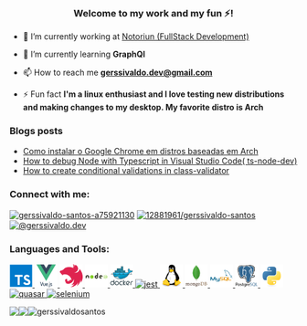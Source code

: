 <h3 align="center">Welcome to my work and my fun ⚡!</h3>

- 🔭 I’m currently working at [Notoriun (FullStack Development)](http://notoriun.com.br/new_site/)

- 🌱 I’m currently learning **GraphQl**

- 📫 How to reach me **gerssivaldo.dev@gmail.com**

- ⚡ Fun fact **I'm a linux enthusiast and I love testing new distributions and making changes to my desktop. My favorite distro is Arch**

### Blogs posts
<!-- BLOG-POST-LIST:START -->
- [Como instalar o Google Chrome em distros baseadas em Arch](https://medium.com/@gerssivaldo.dev/como-instalar-o-google-chrome-em-distros-baseadas-em-arch-53f8f87a1ea6?source=rss-263769d64d99------2)
- [How to debug Node with Typescript in Visual Studio Code&lpar; ts-node-dev&rpar;](https://medium.com/@gerssivaldo.dev/how-to-debug-node-with-typescript-in-visual-studio-code-ts-node-dev-d8329cb266c2?source=rss-263769d64d99------2)
- [How to create conditional validations in class-validator](https://medium.com/@gerssivaldo.dev/how-to-create-conditional-validations-in-class-validator-9aaad72d70f6?source=rss-263769d64d99------2)
<!-- BLOG-POST-LIST:END -->

<h3 align="left">Connect with me:</h3>
<p align="left">
<a href="https://linkedin.com/in/gerssivaldo-santos-a75921130" target="blank"><img align="center" src="https://raw.githubusercontent.com/rahuldkjain/github-profile-readme-generator/master/src/images/icons/Social/linked-in-alt.svg" alt="gerssivaldo-santos-a75921130" height="30" width="40" /></a>
<a href="https://stackoverflow.com/users/12881961/gerssivaldo-santos" target="blank"><img align="center" src="https://raw.githubusercontent.com/rahuldkjain/github-profile-readme-generator/master/src/images/icons/Social/stack-overflow.svg" alt="12881961/gerssivaldo-santos" height="30" width="40" /></a>
<a href="https://medium.com/@gerssivaldo.dev" target="blank"><img align="center" src="https://raw.githubusercontent.com/rahuldkjain/github-profile-readme-generator/master/src/images/icons/Social/medium.svg" alt="@gerssivaldo.dev" height="30" width="40" /></a>
</p>

<h3 align="left">Languages and Tools:</h3>
<p align="left"> <a href="https://www.typescriptlang.org/" target="_blank" rel="noreferrer"> <img src="https://raw.githubusercontent.com/devicons/devicon/master/icons/typescript/typescript-original.svg" alt="typescript" width="40" height="40"/> </a> <a href="https://vuejs.org/" target="_blank" rel="noreferrer"> <img src="https://raw.githubusercontent.com/devicons/devicon/master/icons/vuejs/vuejs-original-wordmark.svg" alt="vuejs" width="40" height="40"/> </a><a href="https://nestjs.com/" target="_blank" rel="noreferrer"> <img src="https://raw.githubusercontent.com/devicons/devicon/master/icons/nestjs/nestjs-plain.svg" alt="nestjs" width="40" height="40"/> </a> <a href="https://nodejs.org" target="_blank" rel="noreferrer"> <img src="https://raw.githubusercontent.com/devicons/devicon/master/icons/nodejs/nodejs-original-wordmark.svg" alt="nodejs" width="40" height="40"/> </a> <a href="https://www.docker.com/" target="_blank" rel="noreferrer"> <img src="https://raw.githubusercontent.com/devicons/devicon/master/icons/docker/docker-original-wordmark.svg" alt="docker" width="40" height="40"/> </a> <a href="https://jestjs.io" target="_blank" rel="noreferrer"> <img src="https://www.vectorlogo.zone/logos/jestjsio/jestjsio-icon.svg" alt="jest" width="40" height="40"/> </a> <a href="https://www.linux.org/" target="_blank" rel="noreferrer"> <img src="https://raw.githubusercontent.com/devicons/devicon/master/icons/linux/linux-original.svg" alt="linux" width="40" height="40"/> </a> <a href="https://www.mongodb.com/" target="_blank" rel="noreferrer"> <img src="https://raw.githubusercontent.com/devicons/devicon/master/icons/mongodb/mongodb-original-wordmark.svg" alt="mongodb" width="40" height="40"/> </a> <a href="https://www.mysql.com/" target="_blank" rel="noreferrer"> <img src="https://raw.githubusercontent.com/devicons/devicon/master/icons/mysql/mysql-original-wordmark.svg" alt="mysql" width="40" height="40"/> </a> <a href="https://www.postgresql.org" target="_blank" rel="noreferrer"> <img src="https://raw.githubusercontent.com/devicons/devicon/master/icons/postgresql/postgresql-original-wordmark.svg" alt="postgresql" width="40" height="40"/> </a> <a href="https://www.python.org" target="_blank" rel="noreferrer"> <img src="https://raw.githubusercontent.com/devicons/devicon/master/icons/python/python-original.svg" alt="python" width="40" height="40"/> </a> <a href="https://quasar.dev/" target="_blank" rel="noreferrer"> <img src="https://cdn.quasar.dev/logo/svg/quasar-logo.svg" alt="quasar" width="40" height="40"/> </a> <a href="https://www.selenium.dev" target="_blank" rel="noreferrer"> <img src="https://raw.githubusercontent.com/detain/svg-logos/780f25886640cef088af994181646db2f6b1a3f8/svg/selenium-logo.svg" alt="selenium" width="40" height="40"/> </a> </p>

<div style="display: flex; align-items: flex-end">
<img height="160em" src="https://github-profile-summary-cards.vercel.app/api/cards/profile-details?username=gerssivaldosantos&theme=dracula"/>
<img height="160em" src="https://github-profile-summary-cards.vercel.app/api/cards/most-commit-language?username=gerssivaldosantos&theme=dracula"/>
<img height="160em" src="https://github-readme-streak-stats.herokuapp.com/?user=gerssivaldosantos&theme=dracula" alt="gerssivaldosantos" />

</div>
